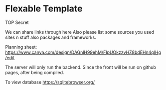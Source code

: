 # Flexable Template
TOP Secret

We can share links through here
Also please list some sources you used sites n stuff also packages and frameworks.

Planning sheet:
https://www.canva.com/design/DAGnlH99ehM/FIpUOkzzvHZ8bdEHn4qIHg/edit

The server will only run the backend. Since the front will be run on github pages, after being compiled.

To view database
https://sqlitebrowser.org/
